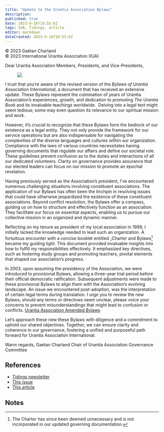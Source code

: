 ```yaml
---
title: "Update to the Urantia Association Bylaws"
description: 
published: true
date: 2023-9-16T10:55:6Z
tags: IUA, Tidings, article
editor: markdown
dateCreated: 2023-9-16T10:55:6Z
---
```


<p class="v-card v-sheet theme--light grey lighten-3 px-2">© 2023 Gaétan Charland<br>© 2023 International Urantia Association (IUA)</p>

Dear Urantia Association Members, Presidents, and Vice-Presidents,

<figure id="Figure_1" class="image urantiapedia image-style-align-left">
<img src="/image/article/IUA_Tidings/Gaetan-150x150.jpg">
</figure>

I trust that you’re aware of the revised version of the _Bylaws of Urantia Association International_, a document that has received an extensive update. These Bylaws represent the culmination of years of Urantia Association’s experiences, growth, and dedication to promoting _The Urantia Book_ and its invaluable teachings worldwide.  Delving into a legal text might seem tedious; some may even question its relevance to our spiritual mission and work.

However, it’s crucial to recognize that these Bylaws form the bedrock of our existence as a legal entity. They not only provide the framework for our service operations but are also indispensable for navigating the complexities of the diverse languages and cultures within our organization. Compliance with the laws of various countries necessitates having governing documents that regulate our affairs and define our societal role. These guidelines prevent confusion as to the duties and interactions of all our dedicated volunteers. Clarity on governance provides assurance that our elected leaders can focus on our mission to promote an epochal revelation.

Having previously served as the Association’s president, I’ve encountered numerous challenging situations involving constituent associations. The application of our Bylaws has often been the linchpin in resolving issues that could have otherwise jeopardized the existence of these constituent associations. Beyond conflict resolution, the Bylaws offer a compass, guiding us on how to structure and effectively function as an association. They facilitate our focus on essential aspects, enabling us to pursue our collective mission in an organized and dynamic manner.

Reflecting on my tenure as president of my local association in 1999, I initially lacked the knowledge needed to lead such an organization. A fortuitous encounter with a concise booklet entitled _Charter and Bylaws[^1] became my guiding light. This document provided invaluable insights into how to fulfill my responsibilities effectively. It emphasized key directives, such as fostering study groups and promoting teachers, pivotal elements that shaped our association’s progress.

In 2003, upon assuming the presidency of the Association, we were introduced to provisional Bylaws, allowing a three-year trial period before their official democratic ratification. Subsequent adjustments were made to these provisional Bylaws to align them with the Association’s evolving landscape. An issue we encountered post-adoption, was the interpretation of certain legal terms during translation. I urge you to review the new Bylaws; should any terms or directives seem unclear, please voice your concerns to prevent misunderstandings that might lead to confusion or conflicts. [Urantia Association Amended Bylaws](https://urantia-association.org/about-uai-old/governance-policies/)

Let’s approach these new these Bylaws with diligence and a commitment to uphold our shared objectives. Together, we can ensure clarity and coherence in our governance, fostering a unified and purposeful path forward for Urantia Association International.

Warm regards,
Gaétan Charland
Chair of Urantia Association Governance Committee
<br style="clear:both;"/>

## References

- [Tidings newsletter](https://urantia-association.org/about-tidings-newsletter/)
- [This issue](https://urantia-association.org/newsletter/tidings-december-2023/)
- [This article](https://urantia-association.org/update-to-the-urantia-association-bylaws)

## Notes

[^1]: The Charter has since been deemed unnecessary and is not incorporated in our updated governing documentation.
